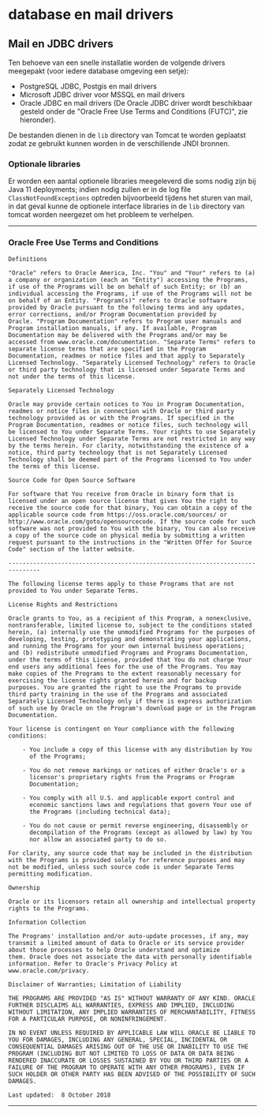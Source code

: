# database en mail drivers

## Mail en JDBC drivers

Ten behoeve van een snelle installatie worden de volgende drivers meegepakt (voor iedere database omgeving een setje):

  - PostgreSQL JDBC, Postgis en mail drivers
  - Microsoft JDBC driver voor MSSQL en mail drivers
  - Oracle JDBC en mail drivers (De Oracle JDBC driver wordt beschikbaar gesteld onder de "Oracle Free Use Terms and Conditions (FUTC)", zie hieronder).

De bestanden dienen in de `lib` directory van Tomcat te worden geplaatst zodat ze gebruikt kunnen worden in de verschillende JNDI bronnen.

### Optionale libraries

Er worden een aantal optionele libraries meegeleverd die soms nodig zijn bij Java 11 deployments; indien nodig zullen er in de log file `ClassNotFoundExceptions` optreden bijvoorbeeld tijdens het sturen van mail, in dat geval kunne de optionele interface libraries in de `lib` directory van tomcat worden neergezet om het probleem te verhelpen.  

---

### Oracle Free Use Terms and Conditions

    Definitions
    
    "Oracle" refers to Oracle America, Inc. "You" and "Your" refers to (a)
    a company or organization (each an "Entity") accessing the Programs,
    if use of the Programs will be on behalf of such Entity; or (b) an
    individual accessing the Programs, if use of the Programs will not be
    on behalf of an Entity. "Program(s)" refers to Oracle software
    provided by Oracle pursuant to the following terms and any updates,
    error corrections, and/or Program Documentation provided by
    Oracle. "Program Documentation" refers to Program user manuals and
    Program installation manuals, if any. If available, Program
    Documentation may be delivered with the Programs and/or may be
    accessed from www.oracle.com/documentation. "Separate Terms" refers to
    separate license terms that are specified in the Program
    Documentation, readmes or notice files and that apply to Separately
    Licensed Technology. "Separately Licensed Technology" refers to Oracle
    or third party technology that is licensed under Separate Terms and
    not under the terms of this license.
    
    Separately Licensed Technology
    
    Oracle may provide certain notices to You in Program Documentation,
    readmes or notice files in connection with Oracle or third party
    technology provided as or with the Programs. If specified in the
    Program Documentation, readmes or notice files, such technology will
    be licensed to You under Separate Terms. Your rights to use Separately
    Licensed Technology under Separate Terms are not restricted in any way
    by the terms herein. For clarity, notwithstanding the existence of a
    notice, third party technology that is not Separately Licensed
    Technology shall be deemed part of the Programs licensed to You under
    the terms of this license.
    
    Source Code for Open Source Software
    
    For software that You receive from Oracle in binary form that is
    licensed under an open source license that gives You the right to
    receive the source code for that binary, You can obtain a copy of the
    applicable source code from https://oss.oracle.com/sources/ or
    http://www.oracle.com/goto/opensourcecode. If the source code for such
    software was not provided to You with the binary, You can also receive
    a copy of the source code on physical media by submitting a written
    request pursuant to the instructions in the "Written Offer for Source
    Code" section of the latter website.
    
    -------------------------------------------------------------------------------
    
    The following license terms apply to those Programs that are not
    provided to You under Separate Terms.
    
    License Rights and Restrictions
    
    Oracle grants to You, as a recipient of this Program, a nonexclusive,
    nontransferable, limited license to, subject to the conditions stated
    herein, (a) internally use the unmodified Programs for the purposes of
    developing, testing, prototyping and demonstrating your applications,
    and running the Programs for your own internal business operations;
    and (b) redistribute unmodified Programs and Programs Documentation,
    under the terms of this License, provided that You do not charge Your
    end users any additional fees for the use of the Programs. You may
    make copies of the Programs to the extent reasonably necessary for
    exercising the license rights granted herein and for backup
    purposes. You are granted the right to use the Programs to provide
    third party training in the use of the Programs and associated
    Separately Licensed Technology only if there is express authorization
    of such use by Oracle on the Program's download page or in the Program
    Documentation.
    
    Your license is contingent on Your compliance with the following conditions:
    
        - You include a copy of this license with any distribution by You
          of the Programs;
    
        - You do not remove markings or notices of either Oracle's or a
          licensor's proprietary rights from the Programs or Program
          Documentation;
    
        - You comply with all U.S. and applicable export control and
          economic sanctions laws and regulations that govern Your use of
          the Programs (including technical data);
    
        - You do not cause or permit reverse engineering, disassembly or
          decompilation of the Programs (except as allowed by law) by You
          nor allow an associated party to do so.
    
    For clarity, any source code that may be included in the distribution
    with the Programs is provided solely for reference purposes and may
    not be modified, unless such source code is under Separate Terms
    permitting modification.
    
    Ownership
    
    Oracle or its licensors retain all ownership and intellectual property
    rights to the Programs.
    
    Information Collection
    
    The Programs' installation and/or auto-update processes, if any, may
    transmit a limited amount of data to Oracle or its service provider
    about those processes to help Oracle understand and optimize
    them. Oracle does not associate the data with personally identifiable
    information. Refer to Oracle's Privacy Policy at
    www.oracle.com/privacy.
    
    Disclaimer of Warranties; Limitation of Liability
    
    THE PROGRAMS ARE PROVIDED "AS IS" WITHOUT WARRANTY OF ANY KIND. ORACLE
    FURTHER DISCLAIMS ALL WARRANTIES, EXPRESS AND IMPLIED, INCLUDING
    WITHOUT LIMITATION, ANY IMPLIED WARRANTIES OF MERCHANTABILITY, FITNESS
    FOR A PARTICULAR PURPOSE, OR NONINFRINGEMENT.
    
    IN NO EVENT UNLESS REQUIRED BY APPLICABLE LAW WILL ORACLE BE LIABLE TO
    YOU FOR DAMAGES, INCLUDING ANY GENERAL, SPECIAL, INCIDENTAL OR
    CONSEQUENTIAL DAMAGES ARISING OUT OF THE USE OR INABILITY TO USE THE
    PROGRAM (INCLUDING BUT NOT LIMITED TO LOSS OF DATA OR DATA BEING
    RENDERED INACCURATE OR LOSSES SUSTAINED BY YOU OR THIRD PARTIES OR A
    FAILURE OF THE PROGRAM TO OPERATE WITH ANY OTHER PROGRAMS), EVEN IF
    SUCH HOLDER OR OTHER PARTY HAS BEEN ADVISED OF THE POSSIBILITY OF SUCH
    DAMAGES.
    
    Last updated:  8 October 2018

---
